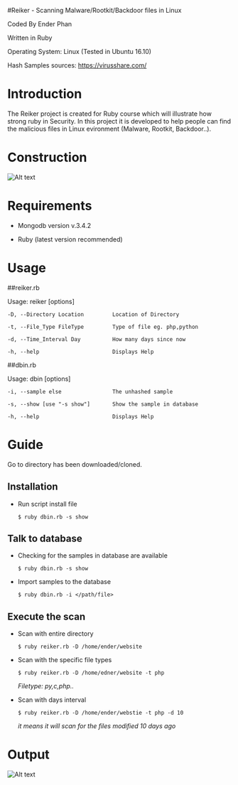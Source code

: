 #Reiker - Scanning Malware/Rootkit/Backdoor files in Linux

Coded By Ender Phan

Written in Ruby

Operating System: Linux (Tested in Ubuntu 16.10)

Hash Samples sources: https://virusshare.com/

# Introduction

The Reiker project is created for Ruby course which will illustrate how strong ruby in Security. In this project it is developed to help people can find the malicious files in Linux evironment (Malware, Rootkit, Backdoor..).

# Construction

![Alt text](http://i.imgur.com/YaJmcyu.png)

# Requirements

- Mongodb version v.3.4.2

- Ruby (latest version recommended)

# Usage

##reiker.rb

Usage: reiker [options]

    -D, --Directory Location         Location of Directory

    -t, --File_Type FileType         Type of file eg. php,python

    -d, --Time_Interval Day          How many days since now

    -h, --help                       Displays Help

##dbin.rb

Usage: dbin [options]

    -i, --sample else                The unhashed sample

    -s, --show [use "-s show"]       Show the sample in database

    -h, --help                       Displays Help

# Guide

Go to directory has been downloaded/cloned. 

## Installation

+ Run script install file

    `$ ruby dbin.rb -s show`	

## Talk to database

+ Checking for the samples in database are available

    `$ ruby dbin.rb -s show`

+ Import samples to the database

    `$ ruby dbin.rb -i </path/file>`


## Execute the scan

+ Scan with entire directory

    `$ ruby reiker.rb -D /home/ender/website`

+ Scan with the specific file types

    `$ ruby reiker.rb -D /home/edner/website -t php`

    *Filetype: py,c,php..*

+ Scan with days interval

    `$ ruby reiker.rb -D /home/ender/webstie -t php -d 10`

    *it means it will scan for the files modified 10 days ago*
 
# Output


![Alt text](http://i.imgur.com/yanrgB0.png)
